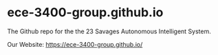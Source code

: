 # ece-3400-group.github.io

The Github repo for the the 23 Savages Autonomous Intelligent System. 

Our Website:
https://ece-3400-group.github.io/
